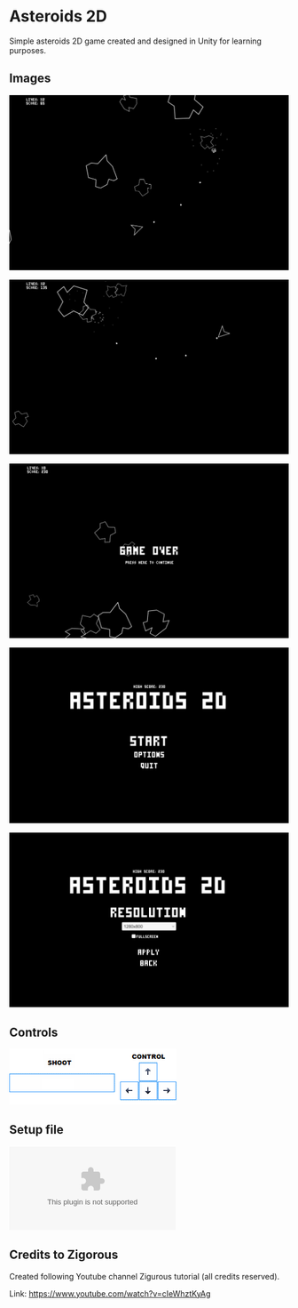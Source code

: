 # Asteroids 2D

Simple asteroids 2D game created and designed in Unity for learning purposes. 

## Images

![Gameplay1](https://github.com/ykupas/asteroids_2d/blob/main/images/Gameplay1.png)

![Gameplay2](https://github.com/ykupas/asteroids_2d/blob/main/images/Gameplay2.png)

![Game Over](https://github.com/ykupas/asteroids_2d/blob/main/images/Gameover.png)

![MainMenu](https://github.com/ykupas/asteroids_2d/blob/main/images/MainMenu.png)

![Options](https://github.com/ykupas/asteroids_2d/blob/main/images/Options.png)

## Controls

![Controls](https://github.com/ykupas/asteroids_2d/blob/main/images/Controls.png)

## Setup file

![Download Asteroids2D Setup x86_64](https://github.com/ykupas/asteroids_2d/blob/main/Asteroids2D_Setup_x86_64.zip)

## Credits to Zigorous

Created following Youtube channel Zigurous tutorial (all credits reserved). 

Link: https://www.youtube.com/watch?v=cIeWhztKyAg
